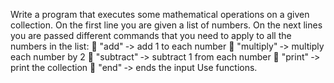 Write a program that executes some mathematical operations on a given collection. On the first line you are given a
list of numbers. On the next lines you are passed different commands that you need to apply to all the numbers in
the list:
 "add" ‐> add 1 to each number
 "multiply" ‐> multiply each number by 2
 "subtract" ‐> subtract 1 from each number
 "print" ‐> print the collection
 "end" ‐> ends the input
Use functions.
